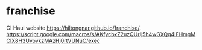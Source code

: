 # franchise
GI Haul website
https://hiltongnar.github.io/franchise/.
https://script.google.com/macros/s/AKfycbxZ2uzQUrIj5h4wGXQq4IFHmgMCIX8H3UvovkzMAzHj0rtVUNuC/exec
